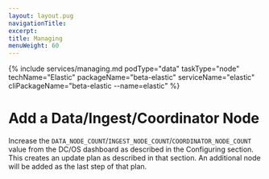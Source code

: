 ```yaml
---
layout: layout.pug
navigationTitle:
excerpt:
title: Managing
menuWeight: 60
---
```


{% include services/managing.md
    podType="data"
    taskType="node"
    techName="Elastic"
    packageName="beta-elastic"
    serviceName="elastic"
    cliPackageName="beta-elastic --name=elastic" %}

# Add a Data/Ingest/Coordinator Node

Increase the `DATA_NODE_COUNT`/`INGEST_NODE_COUNT`/`COORDINATOR_NODE_COUNT` value from the DC/OS dashboard as described in the Configuring section. This creates an update plan as described in that section. An additional node will be added as the last step of that plan.
